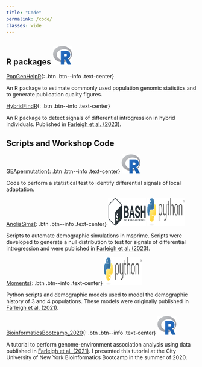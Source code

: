 ```yaml
---
title: "Code"
permalink: /code/
classes: wide
---
```


## R packages  <img src="/images/R_logo.png"  width="50px" height="50px">
[PopGenHelpR](https://kfarleigh.github.io/PopGenHelpR/){: .btn .btn--info .text-center}

An R package to estimate commonly used population genomic statistics and to generate publication quality figures. 

[HybridFindR](https://github.com/kfarleigh/HybridFindR){: .btn .btn--info .text-center}

An R package to detect signals of differential introgression in hybrid individuals. Published in [Farleigh et al. (2023)](https://onlinelibrary.wiley.com/doi/full/10.1111/mec.17170).

## Scripts and Workshop Code 

[GEApermutation](https://github.com/kfarleigh/GEApermutation){: .btn .btn--info .text-center}  <img src="/images/R_logo.png"  width="50px" height="50px">

Code to perform a statistical test to identify differential signals of local adaptation. 

[AnolisSims](https://github.com/kfarleigh/AnolisSims){: .btn .btn--info .text-center}  <img src="/images/BASH_logo.png"  width="100px" height="75px">  <img src="/images/Python_logo.png"  width="100px" height="75px">

Scripts to automate demographic simulations in msprime. Scripts were developed to generate a null distribution to test for signals of differential introgression and were published in [Farleigh et al. (2023)](https://onlinelibrary.wiley.com/doi/full/10.1111/mec.17170).

[Moments](https://github.com/kfarleigh/Moments){: .btn .btn--info .text-center}  <img src="/images/Python_logo.png"  width="100px" height="75px">

Python scripts and demographic models used to model the demographic history of 3 and 4 populations. These models were originally published in [Farleigh et al. (2021)](https://onlinelibrary.wiley.com/doi/abs/10.1111/mec.16070).

[BioinformaticsBootcamp_2020](https://github.com/kfarleigh/BioinformaticsBootcamp_2020){: .btn .btn--info .text-center}  <img src="/images/R_logo.png"  width="50px" height="50px">

A tutorial to perform genome-environment association analysis using data published in [Farleigh et al. (2021)](https://onlinelibrary.wiley.com/doi/abs/10.1111/mec.16070). I presented this tutorial at the City University of New York Bioinformatics Bootcamp in the summer of 2020.

